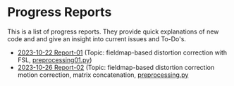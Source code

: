 # Progress Reports #

This is a list of progress reports. They provide quick explanations of new code and and give an insight into current issues and To-Do's.

- [2023-10-22 Report-01](https://jkrieg.com/temp/2023-10-22_fMRI_progress_report.mp4) (Topic: fieldmap-based distortion correction with FSL, [preprocessing01.py](https://github.com/j-krieg/layerfmri/tree/main/01_distortion_correction))
- [2023-10-26 Report-02](https://jkrieg.com/temp/2023-10-26_fMRI_progress_report.mp4) (Topic: fieldmap-based distortion correction motion correction, matrix concatenation, [preprocessing.py]([https://github.com/j-krieg/layerfmri/tree/main/01_distortion_correction](https://github.com/j-krieg/layerfmri/tree/main/02_distortion_correction_and_motion_correction)([https://github.com/j-krieg/layerfmri/tree/main/02_distortion_correction_and_motion_correction))

